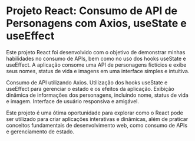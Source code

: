 # Projeto React: Consumo de API de Personagens com Axios, useState e useEffect

Este projeto React foi desenvolvido com o objetivo de demonstrar minhas habilidades no consumo de APIs, bem como no uso dos hooks useState e useEffect. A aplicação consome uma API de personagens fictícios e exibe seus nomes, status de vida e imagens em uma interface simples e intuitiva.

Consumo de API utilizando Axios.
Utilização dos hooks useState e useEffect para gerenciar o estado e os efeitos da aplicação.
Exibição dinâmica de informações dos personagens, incluindo nome, status de vida e imagem.
Interface de usuário responsiva e amigável.

Este projeto é uma ótima oportunidade para explorar como o React pode ser utilizado para criar aplicações interativas e dinâmicas, além de praticar conceitos fundamentais de desenvolvimento web, como consumo de APIs e gerenciamento de estado.
